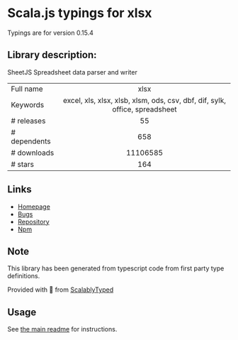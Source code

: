 
# Scala.js typings for xlsx

Typings are for version 0.15.4

## Library description:
SheetJS Spreadsheet data parser and writer

|                    |                 |
| ------------------ | :-------------: |
| Full name          | xlsx |
| Keywords           | excel, xls, xlsx, xlsb, xlsm, ods, csv, dbf, dif, sylk, office, spreadsheet |
| # releases         | 55 |
| # dependents       | 658 |
| # downloads        | 11106585 |
| # stars            | 164 |

## Links
- [Homepage](http://sheetjs.com/opensource)
- [Bugs](https://github.com/SheetJS/js-xlsx/issues)
- [Repository](https://github.com/SheetJS/js-xlsx)
- [Npm](https://www.npmjs.com/package/xlsx)
    


## Note
This library has been generated from typescript code from first party type definitions.

Provided with :purple_heart: from [ScalablyTyped](https://github.com/oyvindberg/ScalablyTyped)

## Usage
See [the main readme](../../readme.md) for instructions.


